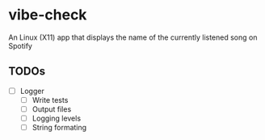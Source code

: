 # vibe-check
An Linux (X11) app that displays the name of the currently listened song on Spotify

## TODOs
- [ ] Logger
    - [ ] Write tests
    - [ ] Output files
    - [ ] Logging levels
    - [ ] String formating
